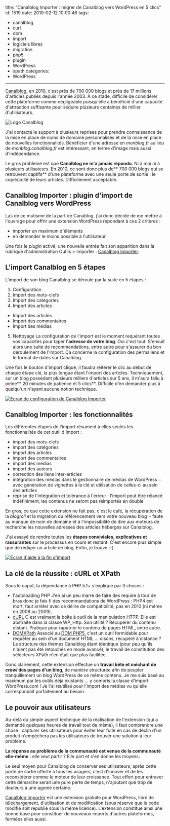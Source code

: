 title: "Canalblog Importer : migrer de Canalblog vers WordPress en 5 clics"
id: 1519
date: 2010-02-12 10:00:46
tags:
- canalblog
- curl
- dom
- import
- logiciels libres
- migration
- php5
- plugin
- WordPress
- xpath
categories:
- WordPress
---

[Canalblog](http://www.canalblog.com/), en 2010, c'est près de 700 000 blogs et près de 17 millions d'articles publiés depuis l'année 2003\. À ce stade, difficile de considérer cette plateforme comme négligeable puisqu'elle a bénéficié d'une capacité d'attraction suffisante pour séduire plusieurs centaines de millier d'utilisateurs.

![](/images/2010/02/canalblog.png "Logo Canalblog")

J'ai contacté le support à plusieurs reprises pour prendre connaissance de la mise en place de noms de domaine personnalisés et de la mise en place de nouvelles fonctionnalités. Bénéficier d'une adresse en _monblog.fr_ au lieu de _monblog.canalblog.fr_ est intéressant, en terme d'image mais aussi d'indépendance.

Le gros problème est que **Canalblog ne m'a jamais répondu**. Ni à moi ni à plusieurs utilisateurs.
En 2010, ce sont donc plus de** 700 000 blogs qui se retrouvent captifs** d'une plateforme avec une seule porte de sortie : le copié/collé de leurs articles. Difficilement acceptable.

<!--more-->

## Canalblog Importer : plugin d'import de Canalblog vers WordPress

Las de ce mutisme de la part de Canablog, j'ai donc décide de me mettre à l'ouvrage pour offrir une extension WordPress répondant à ces 2 critères :

*   importer un maximum d'éléments
*   en demander le moins possible à l'utilisateur

Une fois le _plugin_ activé, une nouvelle entrée fait son apparition dans la rubrique d'administration Outils > Importer : [Canalblog Importer](http://wordpress.org/extend/plugins/canalblog-importer/).

## L'import Canalblog en 5 étapes

L'import de son blog Canalblog se déroule par la suite en 5 étapes :

1.  Configuration
2.  Import des mots-clefs
3.  Import des catégories
4.  Import des articles
  *   Import des articles
  *   Import des commentaires
  *   Import des médias
5.  Nettoyage
La configuration de l'import est le moment requérant toutes vos capacités pour taper l'**adresse de votre blog**. Oui c'est tout. S'ensuit alors une suite de recommandations, entre autre pour s'assurer du bon déroulement de l'import. Ça concerne la configuration des permaliens et le format de dates sur Canalblog.

Une fois le bouton d'import cliqué, il faudra réitérer le clic au début de chaque étape clé, la plus longue étant l'import des articles.
Techniquement, sur un blog possédant plusieurs milliers d'articles sur 5 ans, il m'aura fallu à peine** 20 minutes de patience et 5 clics**.
Difficile d'en demander plus à quelqu'un n'ayant aucune notion technique.

[![Écran de configuration de Canalblog Importer](/images/2010/02/screenshot-11-300x123.png "Écran de configuration de Canalblog Importer")](/images/2010/02/screenshot-11.png)

## Canalblog Importer : les fonctionnalités

Les différentes étapes de l'import résument à elles seules les fonctionnalités de cet outil d'import :

*   import des mots-clefs
*   import des catégories
*   import des articles
*   import des commentaires
*   import des médias
*   import des auteurs
*   correction des liens inter-articles
*   intégration des médias dans le gestionnaire de médias de WordPress − avec génération de vignettes à la clé et utilisation de celles-ci au sein des articles
*   reprise de l'intégration et tolérance à l'erreur : l'import peut être relancé indéfiniment, les contenus ne seront pas réimportés en double

En gros, ce que cette extension ne fait pas, c'est le café, la récupération de la _blogroll_ et la migration du référencement vers votre nouveau blog − faute au manque de nom de domaine et à l'impossibilité de dire aux moteurs de recherche les nouvelles adresses des articles hébergés sur Canalblog.

J'ai essayé de rendre toutes les **étapes conviviales, explicatives et rassurantes** sur le processus en cours et restant. C'est encore plus simple que de rédiger un article de blog. Enfin, je trouve ;-)

[![Écran d&#39;aide à la fin d&#39;import](/images/2010/02/screenshot-2-300x142.png)](/images/2010/02/screenshot-2.png)

## La clé de la réussite : cURL et XPath

Sous le capot, la dépendance à PHP 5.1+ s'explique par 3 choses :

*   l'autoloading PHP
J'en ai un peu marre de faire des require à tour de bras donc je fais fi des recommandations de WordPress : PHP4 est mort, faut arrêter avec ce délire de compatibilité, pas en 2010 (ni même en 2008 ou 2009).
*   [cURL](http://fr.php.net/manual/en/book.curl.php)
C'est vraiment la boîte à outil de la manipulation HTTP. Elle est abstraite dans la classe WP_Http. Son utilité ? Récupérer du contenu distant. Pratique pour rapatrier le contenu de pages HTML, entre autre.
*   [DOMXPath](http://fr.php.net/manual/en/class.domxpath.php)
Associé au [DOM PHP5](http://fr.php.net/manual/en/book.dom.php), c'est un outil formidable pour requêter au sein d'un document HTML ... disons, récupéré à distance ? La structure des thèmes Canalblog étant identique (pour peu qu'ils n'aient pas été retouchés en mode avancé), le travail de constitution des sélecteurs XPath n'en était que plus facilitée.

Donc clairement, cette extension effectue un **travail bête et méchant de _crawl_ des pages d'un blog**, de manière structurée afin de peupler tranquillement un blog WordPress de ce même contenu.
Je me suis basé au maximum par les outils déjà existants ... y compris la classe d'import WordPress.com ! Je l'ai réutilisé pour l'import des médias vu qu'elle correspondait parfaitement au besoin.

## Le pouvoir aux utilisateurs

Au-delà du simple aspect technique de la réalisation de l'extension (qui a demandé quelques heures de travail tout de même), il faut comprendre une chose : capturer ses utilisateurs pour éviter leur fuite en cas de déclin d'un produit n'empêchera pas les utilisateurs de trouver une solution à leur problème.

**La réponse au problème de la communauté est venue de la communauté elle-même** : elle veut partir ? Elle part et s'en donne les moyens.

Le seul moyen pour Canalblog de conserver ses utilisateurs, après cette porte de sortie offerte à tous les usagers, c'est d'innover et de les reconsidérer comme le moteur de leur croissance. Tout effort pour entraver cette démarche serait une pure perte de temps, n'ajoutant que trop de douleurs à une agonie certaine.

[Canalblog Importer](http://wordpress.org/extend/plugins/canalblog-importer/) est une extension gratuite pour WordPress, libre de téléchargement, d'utilisation et de modification (sous réserve que le code modifié soit republié sous la même licence). L'extension constitue ainsi une bonne base pour constituer de nouveaux imports d'autres plateformes, fermées elles aussi.
